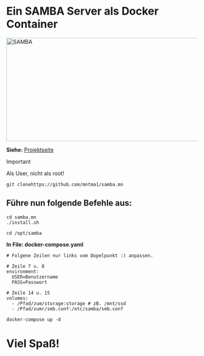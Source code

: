 # Ein SAMBA Server als Docker Container

<img width="1552" height="272" alt="SAMBA" src="https://github.com/user-attachments/assets/522e97c1-41b5-4488-b7bc-479bdf066857" />

**Siehe:** [Projektseite](https://hub.docker.com/r/dockurr/samba)

> [!IMPORTANT] 
> Als User, nicht als root!
```
git clonehttps://github.com/mntma1/samba.mn
```

## Führe nun folgende Befehle aus:
```
cd samba.mn
./install.sh

cd /opt/samba
```
**In File: docker-compose.yaml** 

```
# Folgene Zeilen nur links vom Dopelpunkt :) anpassen.

# Zeile 7 u. 8
environment:
  USER=Benutzername
  PASS=Passwort

# Zeile 14 u. 15
volumes:
  - /Pfad/zum/storage:storage # zB. /mnt/ssd
  - /Pfad/zumr/smb.conf:/etc/samba/smb.conf
```

```
docker-compose up -d
```

# Viel Spaß!
